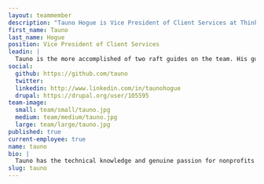 ```yaml
---
layout: teammember
description: "Tauno Hogue is Vice President of Client Services at ThinkShout, a full service digital agency and b corps that specializes in nonprofit tech, digital strategy, website development, accessible design, and brand work."
first_name: Tauno
last_name: Hogue
position: Vice President of Client Services
leadin: |
  Tauno is the more accomplished of two raft guides on the team. His guiding experience has given him a cool head and great communication skills, which come in handy in his role as our lead developer.
social:
  github: https://github.com/tauno
  twitter:
  linkedin: http://www.linkedin.com/in/taunohogue
  drupal: https://drupal.org/user/105595
team-image:
  small: team/small/tauno.jpg
  medium: team/medium/tauno.jpg
  large: team/large/tauno.jpg
published: true
current-employee: true
name: tauno
bio: |
  Tauno has the technical knowledge and genuine passion for nonprofits that we look for in a ThinkShout team leader. He sets the bar high and tackles each new challenge with positivity and a thoughtfulness that’s downright contagious. Prior to ThinkShout, Tauno worked at the University of Oregon, where he contributed to the development of a complex Drupal-based online learning platform for language teachers. He holds a degree in Natural Resources Planning & Interpretation and continues to pursue his passion for the outdoors by spending a great deal of his free time neck-deep in nature.
slug: tauno
---
```


